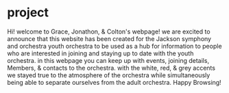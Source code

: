 # project

Hi! welcome to Grace, Jonathon, & Colton's webpage! we are excited to announce that this website has been created for the Jackson
symphony and orchestra youth orchestra to be used as a hub for information to people who are interested in joining and staying up
to date with the youth orchestra. in this webpage you can keep up with events, joining details, Members, & contacts to the orchestra.
with the white, red, & grey accents we stayed true to the atmosphere of the orchestra while simultaneously being able to separate ourselves from the adult orchestra. Happy Browsing!
